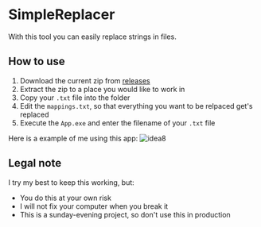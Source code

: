 # SimpleReplacer

With this tool you can easily replace strings in files.

## How to use
1. Download the current zip from [releases](https://github.com/ChrisgammaDE/SimpleReplacer/releases)
2. Extract the zip to a place you would like to work in
3. Copy your `.txt` file into the folder
4. Edit the `mappings.txt`, so that everything you want to be relpaced get's replaced
5. Execute the `App.exe` and enter the filename of your `.txt` file

Here is a example of me using this app:
![idea8](https://user-images.githubusercontent.com/18314920/111029210-bc0e0f00-83fb-11eb-936e-d663ea33d5cb.gif)

## Legal note
I try my best to keep this working, but:
- You do this at your own risk
- I will not fix your computer when you break it
- This is a sunday-evening project, so don't use this in production

